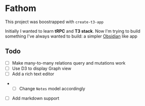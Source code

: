# Fathom
This project was boostrapped with `create-t3-app`

Initially I wanted to learn **tRPC** and **T3 stack**. Now I'm trying to build something I've always wanted to build: a simpler [Obsidian](https://obsidian.md/) like app
## Todo
- [ ] Make many-to-many relations query and mutations work  
- [ ] Use D3 to display Graph view   
- [ ] Add a rich text editor  
- - [ ] Change `Notes` model accordingly
- [ ] Add markdown support

